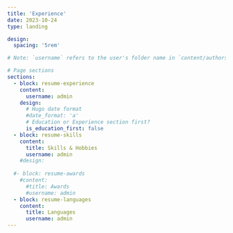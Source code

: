 ```yaml
---
title: 'Experience'
date: 2023-10-24
type: landing

design:
  spacing: '5rem'

# Note: `username` refers to the user's folder name in `content/authors/`

# Page sections
sections:
  - block: resume-experience
    content:
      username: admin
    design:
      # Hugo date format
      #date_format: 'a'
      # Education or Experience section first?
      is_education_first: false
  - block: resume-skills
    content:
      title: Skills & Hobbies
      username: admin
    #design:
      
  #- block: resume-awards
    #content:
      #title: Awards
      #username: admin
  - block: resume-languages
    content:
      title: Languages
      username: admin
---
```

